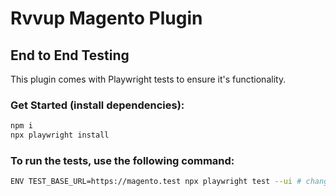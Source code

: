 # Rvvup Magento Plugin

## End to End Testing
This plugin comes with Playwright tests to ensure it's functionality. 

### Get Started (install dependencies):
```bash
npm i
npx playwright install
```

### To run the tests, use the following command:
```bash
ENV TEST_BASE_URL=https://magento.test npx playwright test --ui # change your base url to point to the right domain
```
